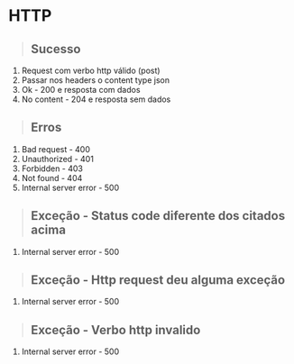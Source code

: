 # HTTP

> ## Sucesso 

1. Request com verbo http válido (post)
2. Passar nos headers o content type json 
3. Ok - 200 e resposta com dados 
4. No content - 204 e resposta sem dados 
 
> ## Erros
1. Bad request - 400
2. Unauthorized - 401
3. Forbidden - 403
4. Not found - 404
5. Internal server error - 500

> ## Exceção - Status code diferente dos citados acima 
1. Internal server error - 500

> ## Exceção - Http request deu alguma exceção 
1. Internal server error - 500

> ## Exceção - Verbo http invalido 
1. Internal server error - 500

